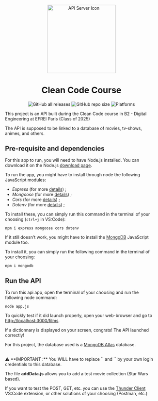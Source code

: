 

<a href="https://github.com/Dragan-Constantin/API-CleanCode/" target="_blank"><p align="center"> <img alt="API Server Icon" src="https://cdn-icons-png.flaticon.com/512/2164/2164832.png" width="225"></p></a>


<h1 align="center"><b>Clean Code Course</b></h1>



<p align="center">
  <img align="center" alt="GitHub all releases" src="https://img.shields.io/github/downloads/Dragan-Constantin/API-CleanCode/total?style=for-the-badge">
  <img align="center" alt="GitHub repo size" src="https://img.shields.io/github/repo-size/Dragan-Constantin/API-CleanCode?color=brightgreen&label=Size&style=for-the-badge">
  <img align="center" alt="Platforms" src="https://img.shields.io/badge/Platform-windows%20%20%7C%20%20linux%20%20%7C%20%20mac-lightgrey?style=for-the-badge">
</p>


This project is an API built during the Clean Code course in B2 - Digital Engineering at EFREI Paris (Class of 2025)

The API is supposed to be linked to a database of movies, tv-shows, animes, and others.


## Pre-requisite and dependencies

For this app to run, you will need to have Node.js installed.
You can download it on the Node.js [download page](https://nodejs.org/fr/download).

To run the app, you might have to install through node the following JavaScript modules:

* *Express* (for more [details](https://www.npmjs.com/package/express "expressjs npm package")) ;
* *Mongoose* (for more [details](https://www.npmjs.com/package/mongoose "mongoosejs npm package")) ;
* *Cors* (for more [details](https://www.npmjs.com/package/cors "cors package")) ;
* *Dotenv* (for more [details](https://www.npmjs.com/package/dotenv "dotenv npm package")) ;

To install these, you can simply run this command in the terminal of your choosing (`ctrl+j` in VS:Code):

```shell
npm i express mongoose cors dotenv
```

If it still doesn't work, you might have to install the [MongoDB](https://www.npmjs.com/package/mongodb "mongodb npm package") JavaScript module too.

To install it, you can simply run the following command in the terminal of your choosing:

```shell
npm i mongodb
```



## Run the API

To run this api app, open the terminal of your choosing and run the following node command:

```shell
node app.js
```

To quickly test if it did launch properly, open your web-browser and go to [http://localhost:3000/films](http://localhost:3000/films "localhost on port 3000").

If a dictionnary is displayed on your screen, congrats! The API launched correctly!

For this project, the database used is a [MongoDB Atlas](https://www.mongodb.com/atlas/database "MongoDB Atlas Database") database.

<br>
⚠️ **IMPORTANT :** You WILL have to replace `<user>` and `<password>` by your own login credentials to this database.
<br>

The file **addData.js** allows you to add a test movie collection (Star Wars based).

If you want to test the POST, GET, etc. you can use the [Thunder Client](https://marketplace.visualstudio.com/items?itemName=rangav.vscode-thunder-client) VS:Code extension, or other solutions of your choosing (Postman, etc.)
